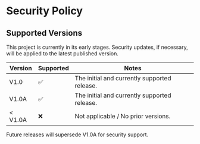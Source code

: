 # Security Policy

## Supported Versions

This project is currently in its early stages. Security updates, if necessary, will be applied to the latest published version.

| Version | Supported          | Notes                                     |
| ------- | ------------------ | ----------------------------------------- |
| V1.0   | :white_check_mark: | The initial and currently supported release. |
| V1.0A   | :white_check_mark: | The initial and currently supported release. |
| < V1.0A | :x:                | Not applicable / No prior versions.       |

Future releases will supersede V1.0A for security support.
